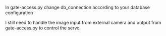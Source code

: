 In gate-access.py change db_connection according to your database configuration

I still need to handle the image input from external camera and output from gate-access.py to control the servo
